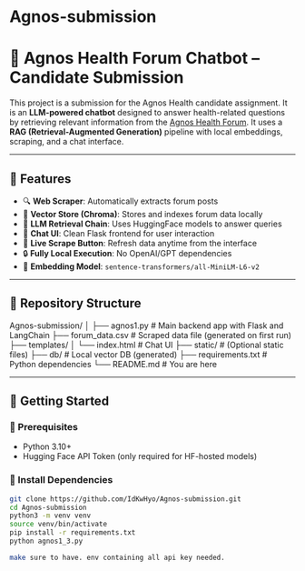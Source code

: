 # Agnos-submission
# 🤖 Agnos Health Forum Chatbot – Candidate Submission

This project is a submission for the Agnos Health candidate assignment. It is an **LLM-powered chatbot** designed to answer health-related questions by retrieving relevant information from the [Agnos Health Forum](https://www.agnoshealth.com/forums). It uses a **RAG (Retrieval-Augmented Generation)** pipeline with local embeddings, scraping, and a chat interface.

---

## 🧠 Features

- 🔍 **Web Scraper**: Automatically extracts forum posts
- 🧾 **Vector Store (Chroma)**: Stores and indexes forum data locally
- 🤖 **LLM Retrieval Chain**: Uses HuggingFace models to answer queries
- 💬 **Chat UI**: Clean Flask frontend for user interaction
- 🔄 **Live Scrape Button**: Refresh data anytime from the interface
- 🔒 **Fully Local Execution**: No OpenAI/GPT dependencies
- 🧠 **Embedding Model**: `sentence-transformers/all-MiniLM-L6-v2`

---

## 📂 Repository Structure

Agnos-submission/
│
├── agnos1.py # Main backend app with Flask and LangChain
├── forum_data.csv # Scraped data file (generated on first run)
├── templates/
│ └── index.html # Chat UI
├── static/ # (Optional static files)
├── db/ # Local vector DB (generated)
├── requirements.txt # Python dependencies
└── README.md # You are here

---

## 🚀 Getting Started

### 🔧 Prerequisites

- Python 3.10+
- Hugging Face API Token (only required for HF-hosted models)

### 🔌 Install Dependencies

```bash
git clone https://github.com/IdKwHyo/Agnos-submission.git
cd Agnos-submission
python3 -m venv venv
source venv/bin/activate
pip install -r requirements.txt
python agnos1_3.py

make sure to have. env containing all api key needed.
